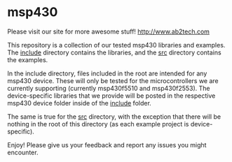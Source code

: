 msp430
======

Please visit our site for more awesome stuff!
http://www.ab2tech.com

This repository is a collection of our tested msp430 libraries and examples. The
[include](include) directory contains the libraries, and the [src](src)
directory contains the examples.

In the include directory, files included in the root are intended for any msp430
device. These will only be tested for the microcontrollers we are currently
supporting (currently msp430f5510 and msp430f2553). The device-specific
libraries that we provide will be posted in the respective msp430 device folder
inside of the [include](include) folder.

The same is true for the [src](src) directory, with the exception that there
will be nothing in the root of this directory (as each example project is
device-specific).

Enjoy! Please give us your feedback and report any issues you might encounter.
